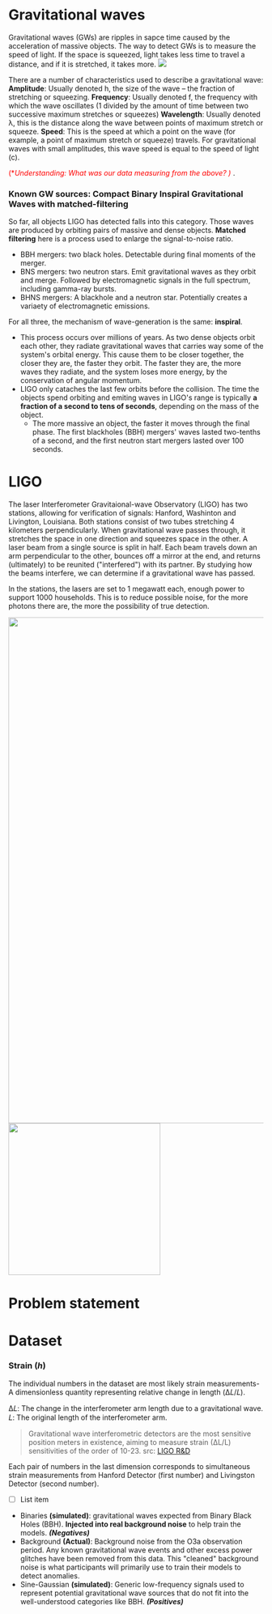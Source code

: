 # Gravitational waves 
Gravitational waves (GWs) are ripples in sapce time caused by the acceleration of massive objects. The way to detect GWs is to measure the speed of light. If the space is squeezed, light takes less time to travel a distance, and if it is stretched, it takes more. 
<img src="https://upload.wikimedia.org/wikipedia/commons/2/2f/The_Gravitational_wave_spectrum_Sources_and_Detectors.jpg"> 

There are a number of characteristics used to describe a gravitational wave:
**Amplitude**: Usually denoted h, the size of the wave – the fraction of stretching or squeezing.
**Frequency**: Usually denoted f, the frequency with which the wave oscillates (1 divided by the amount of time between two successive maximum stretches or squeezes)
**Wavelength**: Usually denoted λ, this is the distance along the wave between points of maximum stretch or squeeze.
**Speed**: This is the speed at which a point on the wave (for example, a point of maximum stretch or squeeze) travels. For gravitational waves with small amplitudes, this wave speed is equal to the speed of light \(c\).

<span style="color:red">\(**Understanding: What was our data measuring from the above? )* </span>.

### Known GW sources: Compact Binary Inspiral Gravitational Waves with matched-filtering 
So far, all objects LIGO has detected falls into this category. Those waves are produced by orbiting pairs of massive and dense objects. **Matched filtering** here is a process used to enlarge the signal-to-noise ratio. 
- BBH mergers: two black holes. Detectable during final moments of the merger. 
- BNS mergers: two neutron stars. Emit gravitational waves as they orbit and merge. Followed by electromagnetic signals in the full spectrum, including gamma-ray bursts. 
- BHNS mergers: A blackhole and a neutron star. Potentially creates a variaety of electromagnetic emissions. 

For all three, the mechanism of wave-generation is the same: **inspiral**.
- This process occurs over millions of years. As two dense objects orbit each other, they radiate gravitational waves that carries way some of the system's orbital energy. This cause them to be closer together, the closer they are, the faster they orbit. The faster they are, the more waves they radiate, and the system loses more energy, by the conservation of angular momentum.
- LIGO only cataches the last few orbits before the collision. The time the objects spend orbiting and emiting waves in LIGO's range is typically **a fraction of a second to tens of seconds**, depending on the mass of the object. 
	- The more massive an object, the faster it moves through the final phase. The first blackholes (BBH) mergers' waves lasted two-tenths of a second, and the first neutron start mergers lasted over 100 seconds. 

# LIGO 
 The laser Interferometer Gravitaional-wave Observatory (LIGO) has two stations, allowing for verification of signals: Hanford, Washinton and Livington, Louisiana. Both stations consist of two tubes stretching 4 kilometers perpendicularly. 
 When gravitational wave passes through, it stretches the space in  one direction and squeezes space in the other.  A laser beam from a single source is split in half. Each beam travels down an arm perpendicular to the other, bounces off a mirror at the end, and returns (ultimately) to be reunited ("interfered") with its partner. By studying how the beams interfere, we can determine if a gravitational wave has passed. 
 
In the stations, the lasers are set to 1 megawatt each, enough power to support 1000 households. This is to reduce possible noise, for the more photons there are, the more the possibility of true detection. 

<img src="https://qph.cf2.quoracdn.net/main-qimg-7e07751be612500e77e4484eb4bcfe71.webp" height="1000">
 
<img src="https://www.ligo.caltech.edu/system/pages/images/27/page/ifoschematic.jpg?1562878197" height="300">


# Problem statement 

# Dataset 
### Strain (*h*) 

The individual numbers in the dataset are most likely strain measurements- A dimensionless quantity representing relative change in length (Δ𝐿/𝐿). 

Δ𝐿: The change in the interferometer arm length due to a gravitational wave.
𝐿: The original length of the interferometer arm.

> Gravitational wave interferometric detectors are the most sensitive position meters in existence, aiming to measure strain (∆L/L) sensitivities of the order of 10-23. 
> src:  [LIGO R&D](https://www.ligo.caltech.edu/page/research-development?highlight=strain) 

Each pair of numbers in the last dimension corresponds to simultaneous strain measurements from Hanford Detector (first number) and  Livingston Detector (second number).

 - [ ] List item
- Binaries **(simulated)**: gravitational waves expected from Binary Black Holes (BBH). **Injected into real background noise** to help train the models. ***(Negatives)*** 
- Background **(Actual)**: Background noise from the O3a observation period. Any known gravitational wave events and other excess power glitches have been removed from this data. This "cleaned" background noise is what participants will primarily use to train their models to detect anomalies.
- Sine-Gaussian **(simulated)**: Generic low-frequency signals used to represent potential gravitational wave sources that do not fit into the well-understood categories like BBH. ***(Positives)*** 
 
 
